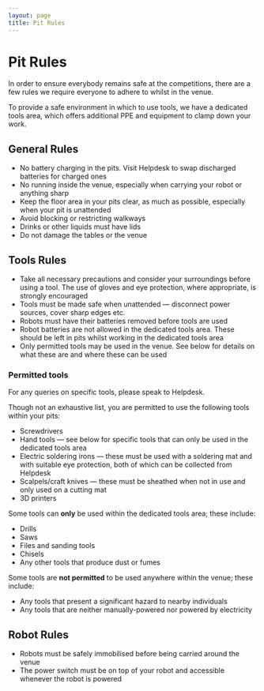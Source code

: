 ```yaml
---
layout: page
title: Pit Rules
---
```


# Pit Rules

In order to ensure everybody remains safe at the competitions, there are a few rules we require everyone to adhere to whilst in the venue.

To provide a safe environment in which to use tools, we have a dedicated tools area, which offers additional PPE and equipment to clamp down your work.

## General Rules

- No battery charging in the pits.
  Visit Helpdesk to swap discharged batteries for charged ones
- No running inside the venue, especially when carrying your robot or anything sharp
- Keep the floor area in your pits clear, as much as possible, especially when your pit is unattended
- Avoid blocking or restricting walkways
- Drinks or other liquids must have lids
- Do not damage the tables or the venue

## Tools Rules

- Take all necessary precautions and consider your surroundings before using a tool.
  The use of gloves and eye protection, where appropriate, is strongly encouraged
- Tools must be made safe when unattended — disconnect power sources, cover sharp edges etc.
- Robots must have their batteries removed before tools are used
- Robot batteries are not allowed in the dedicated tools area. These should be left in pits whilst working in the dedicated tools area
- Only permitted tools may be used in the venue. See below for details on what these are and where these can be used

### Permitted tools

For any queries on specific tools, please speak to Helpdesk.

Though not an exhaustive list, you are permitted to use the following tools within your pits:

- Screwdrivers
- Hand tools — see below for specific tools that can only be used in the dedicated tools area
- Electric soldering irons — these must be used with a soldering mat and with suitable eye protection, both of which can be collected from Helpdesk
- Scalpels/craft knives — these must be sheathed when not in use and only used on a cutting mat
- 3D printers

Some tools can **only** be used within the dedicated tools area; these include:

- Drills
- Saws
- Files and sanding tools
- Chisels
- Any other tools that produce dust or fumes

Some tools are **not permitted** to be used anywhere within the venue; these include:

- Any tools that present a significant hazard to nearby individuals
- Any tools that are neither manually-powered nor powered by electricity

## Robot Rules

- Robots must be safely immobilised before being carried around the venue
- The power switch must be on top of your robot and accessible whenever the robot is powered
